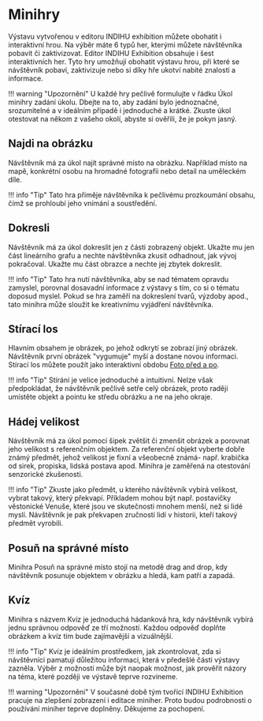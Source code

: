 # Minihry

Výstavu vytvořenou v editoru INDIHU exhibition můžete obohatit i interaktivní hrou. Na výběr máte 6 typů her, kterými můžete návštěvníka pobavit či zaktivizovat. Editor INDIHU Exhibition obsahuje i šest interaktivních her. Tyto hry umožňují obohatit výstavu hrou, při které se návštěvník pobaví, zaktivizuje nebo si díky hře ukotví nabité znalosti a informace. 

!!! warning "Upozornění"
	U každé hry pečlivě formulujte v řádku Úkol minihry zadání úkolu. Dbejte na to, aby zadání bylo jednoznačné, srozumitelné a v ideálním případě i jednoduché a krátké. Zkuste úkol otestovat na někom z vašeho okolí, abyste si ověřili, že je pokyn jasný.  

## Najdi na obrázku

Návštěvník má za úkol najít správné místo na obrázku. Například místo na mapě, konkrétní osobu na hromadné fotografii nebo detail na uměleckém díle. 

!!! info "Tip"
	Tato hra přiměje návštěvníka k pečlivému prozkoumání obsahu, čímž se prohloubí jeho vnímání a soustředění. 

## Dokresli
	
Návštěvník má za úkol dokreslit jen z části zobrazený objekt. Ukažte mu jen část lineárního grafu a nechte návštěvníka zkusit odhadnout, jak vývoj pokračoval. Ukažte mu část obrazce a nechte jej zbytek dokreslit.

!!! info "Tip"
	Tato hra nutí návštěvníka, aby se nad tématem opravdu zamyslel, porovnal dosavadní informace z výstavy s tím, co si o tématu doposud myslel. Pokud se hra zaměří na dokreslení tvarů, výzdoby apod., tato minihra může sloužit ke kreativnímu vyjádření návštěvníka.  

## Stírací los

Hlavním obsahem je obrázek, po jehož odkrytí se zobrazí jiný obrázek. Návštěvník první obrázek "vygumuje" myší a dostane novou informaci. Stírací los můžete použít jako interaktivní obdobu [Foto před a po](/obrazovky/#foto-pred-a-po). 

!!! info "Tip"
	Stírání je velice jednoduché a intuitivní. Nelze však předpokládat, že návštěvník pečlivě setře celý obrázek, proto raději umístěte objekt a pointu ke středu obrázku a ne na jeho okraje. 

## Hádej velikost

Návštěvník má za úkol pomocí šipek zvětšit či zmenšit obrázek a porovnat jeho velikost s referenčním objektem. Za referenční objekt vyberte dobře známý předmět, jehož velikost je fixní a všeobecně známá- např. krabička od sirek, propiska, lidská postava apod. Minihra je zaměřená na otestování senzorické zkušenosti. 

!!! info "Tip"
	Zkuste jako předmět, u kterého návštěvník vybírá velikost, vybrat takový, který překvapí. Příkladem mohou být např. postavičky věstonické Venuše, které jsou ve skutečnosti mnohem menší, než si lidé myslí. Návštěvník je pak překvapen zručností lidí v historii, kteří takový předmět vyrobili. 

## Posuň na správné místo

Minihra Posuň na správné místo stojí na metodě drag and drop, kdy návštěvník posunuje objektem v obrázku a hledá, kam patří a zapadá. 

## Kvíz

Minihra s názvem Kvíz je jednoduchá hádanková hra, kdy návštěvník vybírá jednu správnou odpověď ze tří možností. Každou odpověď doplňte obrázkem a kvíz tím bude zajímavější a vizuálnější. 

!!! info "Tip"
	Kvíz je ideálním prostředkem, jak zkontrolovat, zda si návštěvníci pamatují důležitou informaci, která v předešlé části výstavy zazněla. Výběr z možností může být naopak možnost, jak prověřit názory na téma, které později ve výstavě teprve rozvineme.    

!!! warning "Upozornění"
	V současné době tým tvořící INDIHU Exhibition pracuje na zlepšení zobrazení i editace miniher. Proto budou podrobnosti o používání miniher teprve doplněny. Děkujeme za pochopení. 
